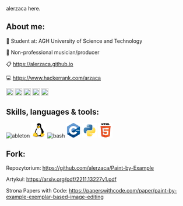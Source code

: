 alerzaca here.

## About me:

:book: Student at: AGH University of Science and Technology

:musical_keyboard: Non-professional musician/producer

:clipboard: https://alerzaca.github.io

:computer: https://www.hackerrank.com/arzaca

<img src="https://vectorflags.s3.amazonaws.com/flags/org-lgbt-button-01.png" width="20" height="20"/> <img src="https://vectorflags.s3.amazonaws.com/flags/pl-button-01.png" width="20" height="20" />  <img src="https://vectorflags.s3.amazonaws.com/flags/uk-button-01.png" width="20" height="20" />  <img src="https://vectorflags.s3.amazonaws.com/flags/ru-button-01.png" width="20" height="20" />  <img src="https://vectorflags.s3.amazonaws.com/flags/es-button-01.png" width="20" height="20"/>

## Skills, languages & tools:

<img src="https://upload.wikimedia.org/wikipedia/commons/b/bf/Ableton_Live_logo.png" alt="ableton" width="40" height="40"/> <img src="https://raw.githubusercontent.com/devicons/devicon/master/icons/linux/linux-original.svg" alt="linux" width="40" height="40"/> <img src="https://www.vectorlogo.zone/logos/gnu_bash/gnu_bash-icon.svg" alt="bash" width="40" height="40"/> <img src="https://raw.githubusercontent.com/devicons/devicon/master/icons/cplusplus/cplusplus-original.svg" alt="cplusplus" width="40" height="40"/> <img src="https://raw.githubusercontent.com/devicons/devicon/master/icons/python/python-original.svg" alt="python" width="40" height="40"/> <img src="https://raw.githubusercontent.com/devicons/devicon/master/icons/html5/html5-original-wordmark.svg" alt="html5" width="40" height="40"/>

## Fork:

Repozytorium: https://github.com/alerzaca/Paint-by-Example

Artykuł: https://arxiv.org/pdf/2211.13227v1.pdf

Strona Papers with Code: https://paperswithcode.com/paper/paint-by-example-exemplar-based-image-editing
